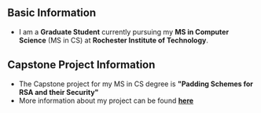 ## Basic Information
- I am a **Graduate Student** currently pursuing my **MS in Computer Science** (MS in CS) at **Rochester Institute of Technology**.


## Capstone Project Information
- The Capstone project for my MS in CS degree is **"Padding Schemes for RSA and their Security"**
- More information about my project can be found [**here**](Project.md)
